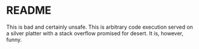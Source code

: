 # README
This is bad and certainly unsafe. This is arbitrary code execution served on a silver platter with a stack overflow promised for desert. It is, however, funny. 
